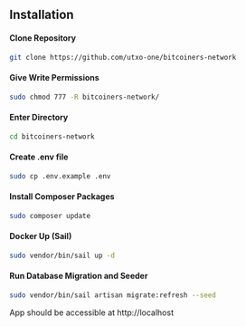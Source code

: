 ## Installation

#### Clone Repository

```sh
git clone https://github.com/utxo-one/bitcoiners-network
```
#### Give Write Permissions

```sh
sudo chmod 777 -R bitcoiners-network/
```
#### Enter Directory

```sh
cd bitcoiners-network
```

#### Create .env file

```sh
sudo cp .env.example .env
```

#### Install Composer Packages
```sh
sudo composer update
```

#### Docker Up (Sail)
```sh
sudo vendor/bin/sail up -d
```

#### Run Database Migration and Seeder
```sh
sudo vendor/bin/sail artisan migrate:refresh --seed
```

App should be accessible at http://localhost

